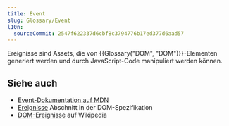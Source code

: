 ```yaml
---
title: Event
slug: Glossary/Event
l10n:
  sourceCommit: 2547f622337d6cbf8c3794776b17ed377d6aad57
---
```


Ereignisse sind Assets, die von {{Glossary("DOM", "DOM")}}-Elementen generiert werden und durch JavaScript-Code manipuliert werden können.

## Siehe auch

- [Event-Dokumentation auf MDN](/de/docs/Web/API/Event)
- [Ereignisse](https://dom.spec.whatwg.org/#events) Abschnitt in der DOM-Spezifikation
- [DOM-Ereignisse](https://en.wikipedia.org/wiki/DOM_Events) auf Wikipedia
